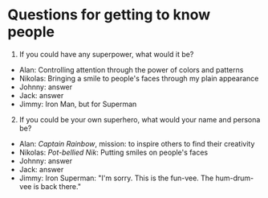 # Questions for getting to know people

1. If you could have any superpower, what would it be?
  - Alan: Controlling attention through the power of colors and patterns
  - Nikolas: Bringing a smile to people's faces through my plain appearance
  - Johnny: answer
  - Jack: answer
  - Jimmy: Iron Man, but for Superman

2. If you could be your own superhero, what would your name and persona be?
  - Alan: *Captain Rainbow*, mission: to inspire others to find their creativity
  - Nikolas: *Pot-bellied Nik*: Putting smiles on people's faces
  - Johnny: answer
  - Jack: answer
  - Jimmy: Iron Superman: "I'm sorry. This is the fun-vee. The hum-drum-vee is back there."
